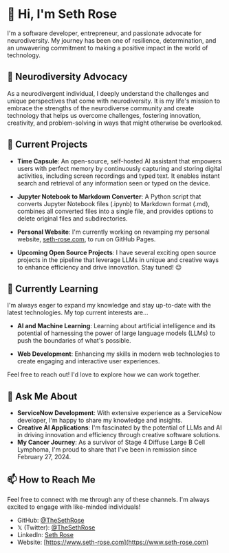 # 👋 Hi, I'm Seth Rose

I'm a software developer, entrepreneur, and passionate advocate for neurodiversity. My journey has been one of resilience, determination, and an unwavering commitment to making a positive impact in the world of technology.

## 🧠 Neurodiversity Advocacy

As a neurodivergent individual, I deeply understand the challenges and unique perspectives that come with neurodiversity. It is my life's mission to embrace the strengths of the neurodiverse community and create technology that helps us overcome challenges, fostering innovation, creativity, and problem-solving in ways that might otherwise be overlooked.

## 🔭 Current Projects

- **Time Capsule**: An open-source, self-hosted AI assistant that empowers users with perfect memory by continuously capturing and storing digital activities, including screen recordings and typed text. It enables instant search and retrieval of any information seen or typed on the device.

- **Jupyter Notebook to Markdown Converter**: A Python script that converts Jupyter Notebook files (.ipynb) to Markdown format (.md), combines all converted files into a single file, and provides options to delete original files and subdirectories.

- **Personal Website**: I'm currently working on revamping my personal website, [seth-rose.com](http://www.seth-rose.com), to run on GitHub Pages.

- **Upcoming Open Source Projects**: I have several exciting open source projects in the pipeline that leverage LLMs in unique and creative ways to enhance efficiency and drive innovation. Stay tuned! 😉

## 🌱 Currently Learning

I'm always eager to expand my knowledge and stay up-to-date with the latest technologies. My top current interests are...

- **AI and Machine Learning**: Learning about artificial intelligence and its potential of harnessing the power of large language models (LLMs) to push the boundaries of what's possible.

- **Web Development**: Enhancing my skills in modern web technologies to create engaging and interactive user experiences.


Feel free to reach out! I'd love to explore how we can work together.

## 💬 Ask Me About

- **ServiceNow Development**: With extensive experience as a ServiceNow developer, I'm happy to share my knowledge and insights.
- **Creative AI Applications**: I'm fascinated by the potential of LLMs and AI in driving innovation and efficiency through creative software solutions.
- **My Cancer Journey**: As a survivor of Stage 4 Diffuse Large B Cell Lymphoma, I'm proud to share that I've been in remission since February 27, 2024.

## 📫 How to Reach Me
Feel free to connect with me through any of these channels. I'm always excited to engage with like-minded individuals!
- GitHub: [@TheSethRose](https://github.com/TheSethRose)
- 𝕏 (Twitter): [@TheSethRose](https://x.com/TheSethRose)
- LinkedIn: [Seth Rose](https://www.linkedin.com/in/sethlrose/)
- Website: [https://www.seth-rose.com](https://www.seth-rose.com)
